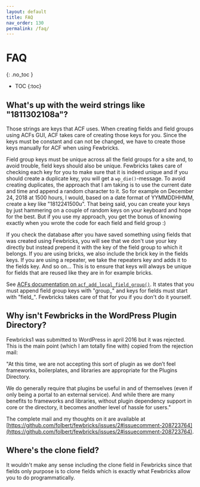 ```yaml
---
layout: default
title: FAQ
nav_order: 130
permalink: /faq/
---
```


# FAQ
{: .no_toc }

- TOC
{:toc}

## What's up with the weird strings like "1811302108a"?
Those strings are keys that ACF uses. When creating fields and field groups using ACFs GUI, ACF takes care of creating those keys for you. Since the keys must be constant and can not be changed, we have to create those keys manually for ACF when using Fewbricks.

Field group keys must be unique across all the field groups for a site and, to avoid trouble, field keys should also be unique. Fewbricks takes care of checking each key for you to make sure that it is indeed unique and if you should create a duplicate key, you will get a `wp_die()`-message. To avoid creating duplicates, the approach that I am taking is to use the current date and time and append a random character to it. So for example on December 24, 2018 at 1500 hours, I would, based on a date format of YYMMDDHHMM, create a key like "1812241500u". That being said, you can create your keys by just hammering on a couple of random keys on your keyboard and hope for the best. But if you use my approach, you get the bonus of knowing exactly when you wrote the code for each field and field group :)

If you check the database after you have saved something using fields that was created using Fewbricks, you will see that we don't use your key directly but instead prepend it with the key of the field group to which it belongs. If you are using bricks, we also include the brick key in the fields keys. If you are using a repeater, we take the repeaters key and adds it to the fields key. And so on... This is to ensure that keys will always be unique for fields that are reused like they are in for example bricks.

See [ACFs documentation on `acf_add_local_field_group()`](https://www.advancedcustomfields.com/resources/register-fields-via-php/#group-settings). It states that you must append field group keys with "group_" and keys for fields must start with "field_". Fewbricks takes care of that for you if you don't do it yourself.

## Why isn't Fewbricks in the WordPress Plugin Directory?
Fewbricks1 was submitted to WordPress in april 2016 but it was rejected. This is the main point (which I am totally fine with) copied from the rejection mail:

"At this time, we are not accepting this sort of plugin as we don’t feel frameworks, boilerplates, and libraries are appropriate for the Plugins Directory.

We do generally require that plugins be useful in and of themselves (even if only being a portal to an external service). And while there are many benefits to frameworks and libraries, without plugin dependency support in core or the directory, it becomes another level of hassle for users."

The complete mail and my thoughts on it are available at [https://github.com/folbert/fewbricks/issues/2#issuecomment-208723764](https://github.com/folbert/fewbricks/issues/2#issuecomment-208723764).

## Where's the clone field?
It wouldn't make any sense including the clone field in Fewbricks since that fields only purpose is to clone fields
which is exactly what Fewbricks allow you to do programmatically.
